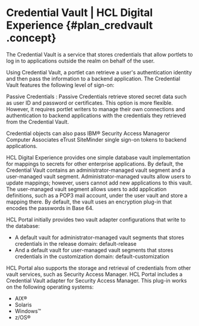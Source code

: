 # Credential Vault \| HCL Digital Experience {#plan_credvault .concept}

The Credential Vault is a service that stores credentials that allow portlets to log in to applications outside the realm on behalf of the user.

Using Credential Vault, a portlet can retrieve a user's authentication identity and then pass the information to a backend application. The Credential Vault features the following level of sign-on:

Passive Credentials
:   Passive Credentials retrieve stored secret data such as user ID and password or certificates. This option is more flexible. However, it requires portlet writers to manage their own connections and authentication to backend applications with the credentials they retrieved from the Credential Vault.

Credential objects can also pass IBM® Security Access Manageror Computer Associates eTrust SiteMinder single sign-on tokens to backend applications.

HCL Digital Experience provides one simple database vault implementation for mappings to secrets for other enterprise applications. By default, the Credential Vault contains an administrator-managed vault segment and a user-managed vault segment. Administrator-managed vaults allow users to update mappings; however, users cannot add new applications to this vault. The user-managed vault segment allows users to add application definitions, such as a POP3 mail account, under the user vault and store a mapping there. By default, the vault uses an encryption plug-in that encodes the passwords in Base 64.

HCL Portal initially provides two vault adapter configurations that write to the database:

-   A default vault for administrator-managed vault segments that stores credentials in the release domain: default-release
-   And a default vault for user-managed vault segments that stores credentials in the customization domain: default-customization

HCL Portal also supports the storage and retrieval of credentials from other vault services, such as Security Access Manager. HCL Portal includes a Credential Vault adapter for Security Access Manager. This plug-in works on the following operating systems:

-   AIX®
-   Solaris
-   Windows™
-   z/OS®

